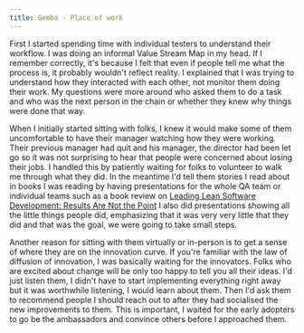 ```yaml
---
title: Gemba - Place of work
---
```


First I started spending time with individual testers to understand their workflow. 
I was doing an informal Value Stream Map in my head. 
If I remember correctly, it's because I felt that even if people tell me what the process is, it probably wouldn't reflect reality.
I explained that I was trying to understand how they interacted with each other, not monitor them doing their work. 
My questions were more around who asked them to do a task and who was the next person in the chain or whether they knew why things were done that way. 

When I initially started sitting with folks, I knew it would make some of them uncomfortable to have their manager watching how they were working. 
Their previous manager had quit and his manager, the director had been let go so it was not surprising to hear that people were concerned about losing their jobs. 
I handled this by patiently waiting for folks to volunteer to walk me through what they did.
In the meantime I'd tell them stories I read about in books I was reading by having presentations for the whole QA team or individual teams such as a book review on [Leading Lean Software Development: Results Are Not the Point][1]
I also did presentations showing all the little things people did, emphasizing that it was very very little that they did and that was the goal, we were going to take small steps.

Another reason for sitting with them virtually or in-person is to get a sense of where they are on the innovation curve. 
If you're familiar with the law of diffusion of innovation, I was basically waiting for the innovators. 
Folks who are excited about change will be only too happy to tell you all their ideas. 
I'd just listen them, I didn't have to start implementing everything right away but it was worthwhile listening, I would learn about them.
Then I'd ask them to recommend people I should reach out to after they had socialised the new improvements to them. 
This is important, I waited for the early adopters to go be the ambassadors and convince others before I approached them.

[1]: https://learning.oreilly.com/library/view/leading-lean-software/9780321699633/ 
